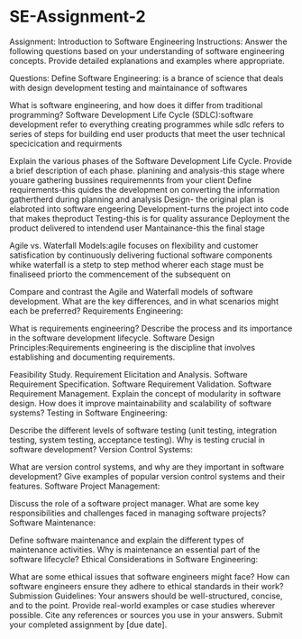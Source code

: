 # SE-Assignment-2
Assignment: Introduction to Software Engineering
Instructions:
Answer the following questions based on your understanding of software engineering concepts. Provide detailed explanations and examples where appropriate.

Questions:
Define Software Engineering: is a brance of science that deals with design development testing and maintainance of softwares

What is software engineering, and how does it differ from traditional programming?
Software Development Life Cycle (SDLC):software development refer to everything creating programmes while sdlc refers to series of steps for building end user products that meet the user technical specicication and requirments

Explain the various phases of the Software Development Life Cycle. Provide a brief description of each phase.
planining and analysis-this stage where youare gathering bussines requiremennts from your client
Define requirements-this quides the development on converting the information gathertherd during planning and analysis
Design- the original plan is elabroted into software engeering
Development-turns the project into code that makes theproduct
Testing-this is for quality assurance
Deployment the product delivered to intendend user
Mantainance-this the final stage

Agile vs. Waterfall Models:agile focuses on flexibility and customer satisfication by continuously delivering  fuctional software components whike waterfall is a stetp to step method wherer each stage must be finaliseed priorto the commencement of the subsequent on

Compare and contrast the Agile and Waterfall models of software development. What are the key differences, and in what scenarios might each be preferred?
Requirements Engineering:

What is requirements engineering? Describe the process and its importance in the software development lifecycle.
Software Design Principles:Requirements engineering is the discipline that involves establishing and documenting requirements.

Feasibility Study.
Requirement Elicitation and Analysis.
Software Requirement Specification.
Software Requirement Validation.
Software Requirement Management.
Explain the concept of modularity in software design. How does it improve maintainability and scalability of software systems?
Testing in Software Engineering:

Describe the different levels of software testing (unit testing, integration testing, system testing, acceptance testing). Why is testing crucial in software development?
Version Control Systems:

What are version control systems, and why are they important in software development? Give examples of popular version control systems and their features.
Software Project Management:

Discuss the role of a software project manager. What are some key responsibilities and challenges faced in managing software projects?
Software Maintenance:

Define software maintenance and explain the different types of maintenance activities. Why is maintenance an essential part of the software lifecycle?
Ethical Considerations in Software Engineering:

What are some ethical issues that software engineers might face? How can software engineers ensure they adhere to ethical standards in their work?
Submission Guidelines:
Your answers should be well-structured, concise, and to the point.
Provide real-world examples or case studies wherever possible.
Cite any references or sources you use in your answers.
Submit your completed assignment by [due date].
